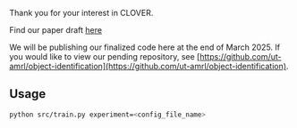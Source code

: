 Thank you for your interest in CLOVER. 

Find our paper draft [here](https://drive.google.com/file/d/1DwrNJHNhFNo_FgmKRECekY42H07K7JP6/view?usp=sharing])

We will be publishing our finalized code here at the end of March 2025. If you would like to view our pending repository, see [https://github.com/ut-amrl/object-identification](https://github.com/ut-amrl/object-identification).


## Usage
```bash
python src/train.py experiment=<config_file_name>
```